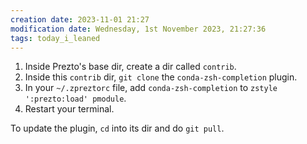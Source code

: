 ```yaml
---
creation date: 2023-11-01 21:27
modification date: Wednesday, 1st November 2023, 21:27:36
tags: today_i_leaned
---
```


1. Inside Prezto's base dir, create a dir called `contrib`.
2. Inside this `contrib` dir, `git clone` the `conda-zsh-completion` plugin.
3. In your `~/.zpreztorc` file, add `conda-zsh-completion` to `zstyle ':prezto:load' pmodule`.
4. Restart your terminal.

To update the plugin, `cd` into its dir and do `git pull`.